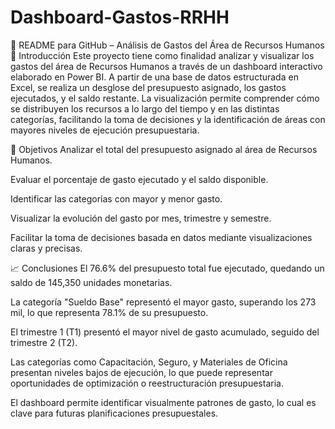 # Dashboard-Gastos-RRHH
📌 README para GitHub – Análisis de Gastos del Área de Recursos Humanos
📘 Introducción
Este proyecto tiene como finalidad analizar y visualizar los gastos del área de Recursos Humanos a través de un dashboard interactivo elaborado en Power BI. A partir de una base de datos estructurada en Excel, se realiza un desglose del presupuesto asignado, los gastos ejecutados, y el saldo restante. La visualización permite comprender cómo se distribuyen los recursos a lo largo del tiempo y en las distintas categorías, facilitando la toma de decisiones y la identificación de áreas con mayores niveles de ejecución presupuestaria.

🎯 Objetivos
Analizar el total del presupuesto asignado al área de Recursos Humanos.

Evaluar el porcentaje de gasto ejecutado y el saldo disponible.

Identificar las categorías con mayor y menor gasto.

Visualizar la evolución del gasto por mes, trimestre y semestre.

Facilitar la toma de decisiones basada en datos mediante visualizaciones claras y precisas.

📈 Conclusiones
El 76.6% del presupuesto total fue ejecutado, quedando un saldo de 145,350 unidades monetarias.

La categoría "Sueldo Base" representó el mayor gasto, superando los 273 mil, lo que representa 78.1% de su presupuesto.

El trimestre 1 (T1) presentó el mayor nivel de gasto acumulado, seguido del trimestre 2 (T2).

Las categorías como Capacitación, Seguro, y Materiales de Oficina presentan niveles bajos de ejecución, lo que puede representar oportunidades de optimización o reestructuración presupuestaria.

El dashboard permite identificar visualmente patrones de gasto, lo cual es clave para futuras planificaciones presupuestales.

